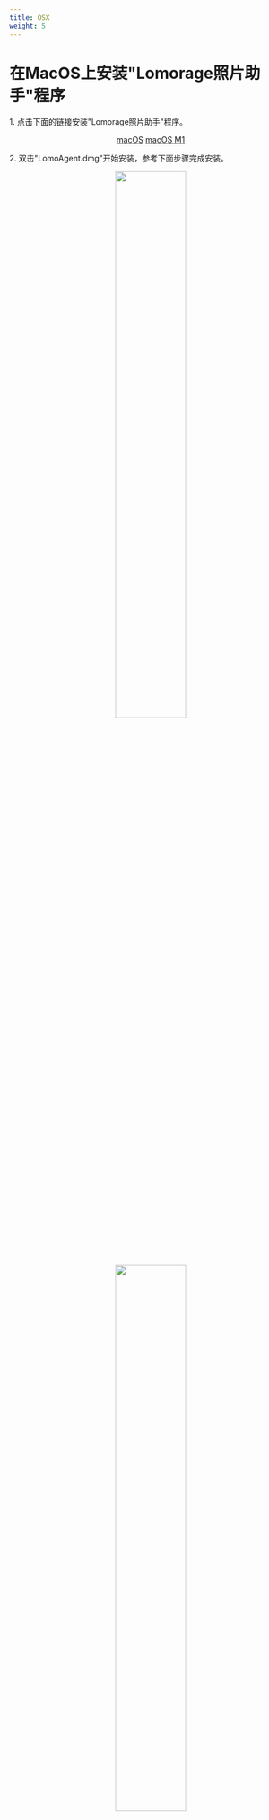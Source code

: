 ```yaml
---
title: OSX
weight: 5
---
```


# 在MacOS上安装"Lomorage照片助手"程序

<span>1.</span> 点击下面的链接安装"Lomorage照片助手"程序。

<p align="center">
<a href="https://gfw.lomorage.com/https://github.com/lomorage/LomoAgentOSX/releases/download/2023_02_20.12_46_05.0.d944bc7/LomoAgent.dmg" title="Install Lomorage for macOS" class="badge osx">macOS</a>
<a href="https://gfw.lomorage.com/https://github.com/lomorage/LomoAgentOSX/releases/download/2022_11_06.11_49_42.0.1e206ec/LomoAgent.dmg" title="Install Lomorage for macOS M1" class="badge osx">macOS M1</a>
</p>

<span>2.</span> 双击"LomoAgent.dmg"开始安装，参考下面步骤完成安装。

<div align="center">
<p class="screenshoot">
  <img width="50%" src="/img/installation/osx-install-1.png">
  <img width="50%" src="/img/installation/osx-install-2.png">
  <img width="50%" src="/img/installation/osx-install-3.png">
</p>
</div>

<span>3.</span> 运行应用程序“Lomorage照片助手”，如果有防火墙提示，请允许“Lomorage照片助手”访问网络。

<span>4.</span> 程序启动后，**您需要设置数据目录才能正常使用**，数据目录用来存储您的手机上传的照片视频。除此之前您也可以再多选择一个冗余备份目录，系统会每天定时进行冗余备份。

<div align="center">
<p class="screenshoot">
  <img width="50%" src="/img/installation/osx-lomo-agent.png">
</p>
</div>
